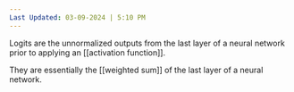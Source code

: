 ```yaml
---
Last Updated: 03-09-2024 | 5:10 PM
---
```

Logits are the unnormalized outputs from the last layer of a neural network prior to applying an [[activation function]]. 

They are essentially the [[weighted sum]] of the last layer of a neural network.